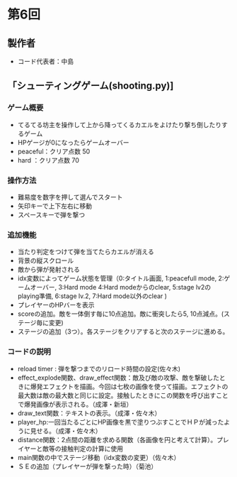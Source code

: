 # 第6回

## 製作者
- コード代表者：中島
## 「シューティングゲーム(shooting.py)]
### ゲーム概要
- てるてる坊主を操作して上から降ってくるカエルをよけたり撃ち倒したりするゲーム
- HPゲージが0になったらゲームオーバー
- peaceful：クリア点数 50
- hard    ：クリア点数 70
### 操作方法
- 難易度を数字を押して選んでスタート
- 矢印キーで上下左右に移動
- スペースキーで弾を撃つ
### 追加機能
- 当たり判定をつけて弾を当てたらカエルが消える
- 背景の縦スクロール
- 敵から弾が発射される
- idx変数によってゲーム状態を管理（0:タイトル画面, 1:peacefull mode, 2:ゲームオーバー, 3:Hard mode 4:Hard modeからのclear, 5:stage lv2のplaying準備, 6:stage lv.2, 7:Hard mode以外のclear )
- プレイヤーのHPバーを表示
- scoreの追加。敵を一体倒す毎に10点追加。敵に衝突したら5, 10点減点。(ステージ毎に変更)
- ステージの追加（3つ）。各ステージをクリアすると次のステージに進める。
### コードの説明
- reload timer : 弾を撃つまでのリロード時間の設定(佐々木)
- effect_explode関数、draw_effect関数：敵及び敵の攻撃、敵を撃破したときに爆発エフェクトを描画。今回は七枚の画像を使って描画。エフェクトの最大数は敵の最大数と同じに設定。接触したときにこの関数を呼び出すことで爆発画像が表示される。（成澤・新垣）
- draw_text関数：テキストの表示。（成澤・佐々木）
- player_hp:一回当たるごとにHP画像を黒で塗りつぶすことでＨＰが減ったように見せる。（成澤・佐々木）
- distance関数：2点間の距離を求める関数（各画像を円と考えて計算）。プレイヤーと敵等の接触判定の計算に使用
- main関数の中でステージ移動（idx変数の変更）（佐々木）
- ＳＥの追加（プレイヤーが弾を撃った時）（菊池）